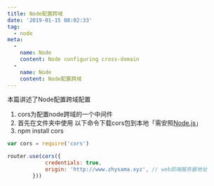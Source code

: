 ```yaml
---
title: Node配置跨域
date: '2019-01-15 08:02:33'
tag: 
  - node
meta:
  -
    name: Node
    content: Node configuring cross-domain
  -
    name: Node
    content: Node配置跨域
---
```

本篇讲述了Node配置跨域配置
<!-- more -->

1. cors为配置node跨域的一个中间件
2. 首先在文件夹中使用 以下命令下载cors包到本地「需安照[Node.js](http://nodejs.cn/)」 
3. npm install cors 
```javascript
var cors = require('cors')

router.use(cors({
            credentials: true, 
            origin: 'http://www.zhysama.xyz', // web前端服务器地址
        }))
